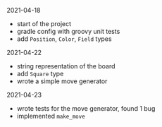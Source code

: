 2021-04-18
- start of the project
- gradle config with groovy unit tests
- add `Position`, `Color`, `Field` types

2021-04-22
- string representation of the board
- add `Square` type
- wrote a simple move generator

2021-04-23
- wrote tests for the move generator, found 1 bug
- implemented `make_move`
